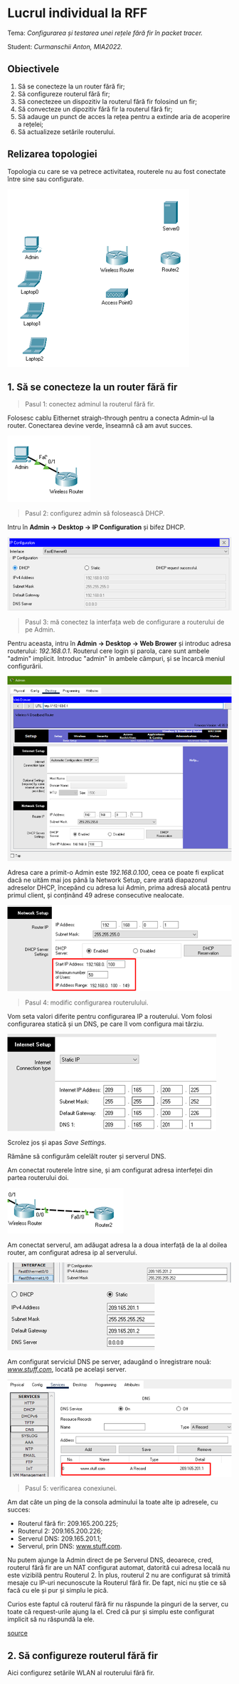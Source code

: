
# Lucrul individual la RFF

Tema: *Configurarea și testarea unei rețele fără fir în packet tracer.*

Student: *Curmanschii Anton, MIA2022.*


## Obiectivele

1. Să se conecteze la un router fără fir;
2. Să configureze routerul fără fir;
2. Să conectezee un dispozitiv la routerul fără fir folosind un fir;
2. Să convecteze un dipozitiv fără fir la routerul fără fir;
2. Să adauge un punct de acces la rețea pentru a extinde aria de acoperire a rețelei;
2. Să actualizeze setările routerului.


## Relizarea topologiei

Topologia cu care se va petrece activitatea, routerele nu au fost conectate între sine sau configurate.

![Topology](images/topology_no_wires.png)


## 1. Să se conecteze la un router fără fir

> Pasul 1: conectez adminul la routerul fără fir.

Folosesc cablu Eithernet straigh-through pentru a conecta Admin-ul la router.
Conectarea devine verde, înseamnă că am avut succes.

![Admin connection](images/admin_connection_to_router.png)


> Pasul 2: configurez admin să folosească DHCP.

Intru în **Admin -> Desktop -> IP Configuration** și bifez DHCP.

![](images/use_dhcp_admin.png)


> Pasul 3: mă conectez la interfața web de configurare a routerului de pe Admin.

Pentru aceasta, intru în **Admin -> Desktop -> Web Brower** și introduc adresa routerului: *192.168.0.1*.
Routerul cere login și parola, care sunt ambele "admin" implicit.
Introduc "admin" în ambele câmpuri, și se încarcă meniul configurării.

![](images/router_configuration.png)

Adresa care a primit-o Admin este *192.168.0.100*, ceea ce poate fi explicat dacă ne uităm mai jos până la Network Setup, care arată diapazonul adreselor DHCP, începând cu adresa lui Admin, prima adresă alocată pentru primul client, și conținând 49 adrese consecutive nealocate. 

![](images/router_dhcp_address_range.png)

> Pasul 4: modific configurarea routerulului.

Vom seta valori diferite pentru configurarea IP a routerului.
Vom folosi configurarea statică și un DNS, pe care îl vom configura mai târziu.

![](images/router_static_config.png)

Scrolez jos și apas *Save Settings*.

Rămâne să configurăm celelălt router și serverul DNS.

Am conectat routerele între sine, și am configurat adresa interfeței din partea routerului doi.

![](images/router_router_connection.png)

Am conectat serverul, am adăugat adresa la a doua interfață de la al doilea router, am configurat adresa ip al serverului.

![](images/interface_2_other_router.png)
![](images/dns_server_ip_config.png)

Am configurat serviciul DNS pe server, adaugând o înregistrare nouă: *www.stuff.com*, locată pe același server.

![](images/dns_server_dns_config.png)

> Pasul 5: verificarea conexiunei.

Am dat câte un ping de la consola adminului la toate alte ip adresele, cu succes:
- Routerul fără fir: 209.165.200.225;
- Routerul 2: 209.165.200.226;
- Serverul DNS: 209.165.201.1;
- Serverul, prin DNS: www.stuff.com.

Nu putem ajunge la Admin direct de pe Serverul DNS, deoarece, cred, routerul fără fir are un NAT configurat automat, datorită cui adresa locală nu este vizibilă pentru Routerul 2.
În plus, routerul 2 nu are configurat să trimită mesaje cu IP-uri necunoscute la Routerul fără fir.
De fapt, nici nu știe ce să facă cu ele și pur și simplu le pică.

Curios este faptul că routerul fără fir nu răspunde la pinguri de la server, cu toate că request-urile ajung la el.
Cred că pur și simplu este configurat implicit să nu răspundă la ele.

[source](https://itexamanswers.net/13-1-10-packet-tracer-configure-a-wireless-network-instructions-answer.html)


## 2. Să configureze routerul fără fir

Aici configurez setările WLAN al routerului fără fir.